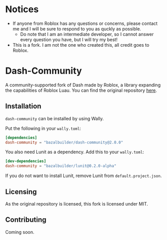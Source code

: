 # Notices
* If anyone from Roblox has any questions or concerns, please contact me and I will be sure to respond to you as quckly as possible.
    * Do note that I am an intermediate developer, so I cannot answer every question you have, but I will try my best!
* This is a fork. I am not the one who created this, all credit goes to Roblox.

# Dash-Community
A community-supported fork of Dash made by Roblox, a library expanding the capabilities of Roblox Luau. You can find the original repository [here](https://github.com/Roblox/dash).

## Installation
`dash-community` can be installed by using Wally.

Put the following in your `wally.toml`:
```toml
[dependencies]
dash-community = "bazalbuilder/dash-community@2.0.0"
```

You also need Lunit as a dependency. Add this to your `wally.toml`:
```toml
[dev-dependencies]
dash-community = "bazalbuilder/lunit@0.2.0-alpha"
```

If you do not want to install Lunit, remove Lunit from `default.project.json`.

## Licensing
As the original repository is licensed, this fork is licensed under MIT.

## Contributing
Coming soon.

